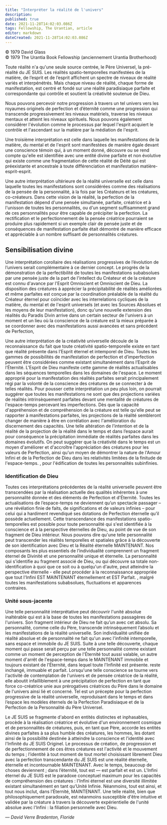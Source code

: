 ```yaml
---
title: "Interpréter la réalité de l'univers"
description: 
published: true
date: 2021-11-28T14:02:03.086Z
tags: Fellowship, The Urantian, article
editor: markdown
dateCreated: 2021-11-28T14:02:03.086Z
---
```


<p class="v-card v-sheet theme--light gray lighten-3 px-2">© 1979 David Glass<br>© 1979 The Urantia Book Fellowship (anciennement Urantia Brotherhood)</p>


Toute réalité n'a qu'une seule source centrée, le Père Universel, la pré-réalité du JE SUIS. Les réalités spatio-temporelles manifestées de la matière, de l’esprit et de l’esprit affichent un spectre de niveaux de réalité variés et interpénétrés. Mais chaque niveau de réalité, chaque forme de manifestation, est centré et fondé sur une réalité paradisiaque parfaite et correspondante qui contrôle et soutient la créativité soutenue de Dieu.

Nous pouvons percevoir notre progression à travers un tel univers vers les royaumes originels de perfection et d’éternité comme une progression qui transcende progressivement les niveaux matériels, traverse les niveaux mentaux et atteint les niveaux spirituels. Nous pouvons également considérer l'évolution comme le processus par lequel l'esprit acquiert le contrôle et l'ascendant sur la matière par la médiation de l'esprit.

Une troisième interprétation est celle dans laquelle les manifestations de la matière, du mental et de l'esprit sont manifestées de manière égale devant une conscience témoin qui, à un moment donné, découvre ou se rend compte qu'elle est identifiée avec une entité divine parfaite et non évolutive qui existe comme une fragmentation de cette réalité de Déité qui est préexistante et ancestrale à toute différenciation et manifestation matière-esprit-esprit.

Une autre interprétation ultérieure de la réalité universelle est celle dans laquelle toutes les manifestations sont considérées comme des réalisations de la pensée de la personnalité, à la fois par les Créateurs et les créatures, co-créateurs. Dans cette vision de la réalité, la perfection de la manifestation dépend d'une pensée simultanée, parfaite, créatrice et à l'unisson de toutes les personnalités, ou d'un segment suffisamment grand de ces personnalités pour être capable de précipiter la perfection. La rectification et le perfectionnement de la pensée créatrice pourraient se produire plus rapidement si un exemple clair de pensée juste et de conséquences de manifestation parfaite était démontré de manière efficace et appréciable à un nombre suffisant de personnalités créatures.

## Sensibilisation divine

Une interprétation corollaire des réalisations progressives de l’évolution de l’univers serait complémentaire à ce dernier concept. Le progrès de la démonstration de la perfectibilité de toutes les manifestations subabsolues par une pensée juste de la part de l'intellect du Créateur et de la créature est connu d'avance par l'Esprit Omniscient et Omniscient de Dieu. La disposition des créatures à apprécier la précipitabilité de réalités améliorées et même parfaites est conçue par la coordination préalable de la réalité du Créateur éternel pour coïncider avec les interrelations cycliques de la matière, du mental et de l'esprit universels (et avec les Sources Absolues et les moyens de leur manifestation), donc qu'une nouvelle extension des réalités du Paradis Divin arrive dans un certain secteur de l'univers à un moment et un lieu où la conscience de la créature est la mieux préparée à se coordonner avec des manifestations aussi avancées et sans précédent de Perfection,

Une autre interprétation de la créativité universelle découle de la reconnaissance du fait que toute créativité spatio-temporelle existe en tant que réalité présente dans l’Esprit éternel et intemporel de Dieu. Toutes les gammes de possibilités de manifestation de perfection et d’imperfection peuvent être considérées comme existant simultanément dans l’Esprit de l’Éternité. L'Esprit de Dieu manifeste cette gamme de réalités actualisables dans les séquences temporelles dans les domaines de l'espace. Le moment approprié pour la manifestation des réalités parfaites serait principalement régi par la volonté de la conscience des créatures de se connecter à de telles réalités. Pour pousser cette interprétation un peu plus loin, on pourrait suggérer que toutes les manifestations ne sont que des projections variées de réalités intrinsèquement parfaites devant une mentalité de créatures de l'espace-temps percevant les imperfections. Dès que la capacité d'appréhension et de compréhension de la créature est telle qu'elle peut se rapporter à manifestations parfaites, les projections de la réalité sembleront changer de manière à être en corrélation avec l'amélioration du discernement des capacités. Une telle altération de l’intention et de la réalité de la projection de la réalité dans le temps et dans l’espace aurait pour conséquence la précipitation immédiate de réalités parfaites dans les domaines évolutifs. On peut suggérer que la créativité dans le temps est un moyen d'améliorer et d'accroître l'appréciation des créatures pour les valeurs de Perfection, ainsi qu'un moyen de démontrer la nature de l'Amour Infini et de la Perfection de Dieu dans les relativités limitées de la finitude de l'espace-temps. , pour l'édification de toutes les personnalités subinfinies.

### Identification de Dieu

Toutes ces interprétations précédentes de la réalité universelle peuvent être transcendées par la réalisation actuelle des qualités inhérentes à une personnalité donnée et des éléments de Perfection et d'Éternité. Toutes les actualisations de l’espace-temps ne deviennent qu’un spectacle passager – une révélation finie de faits, de significations et de valeurs infinies – pour celui qui a hardiment revendiqué ses dotations de Perfection éternelle qu’il possède actuellement. Cette transcendance des manifestations spatio-temporelles est possible pour toute personnalité qui s'est identifiée à la conscience et à la perspective éternelles de Dieu, au point de vue de son fragment de Dieu intérieur. Nous pouvons dire qu'une telle personnalité peut transcender les réalités temporelles et spatiales grâce à la découverte de son identification avec Dieu et la Réalité éternelle MAINTENANT. Nos composants les plus essentiels de l’individualité comprennent un fragment éternel de Divinité et une personnalité unique et éternelle. La personnalité qui s'identifie au fragment associé de Dieu, ou qui découvre sa totale non-identification à quoi que ce soit ou à quelqu'un d'autre, peut atteindre la perspective éternelle - elle peut procéder à la reconnaissance appropriée que tout l'Infini EST MAINTENANT éternellement et EST Parfait. , malgré toutes les manifestations subabsolues, fluctuations et apparences contraires.

### Unité sous-jacente

Une telle personnalité interprétative peut découvrir l'unité absolue inaltérable qui est à la base de toutes les manifestations passagères de l'univers. Son fragment intérieur de Dieu ne fait qu’un avec cet absolu. Sa personnalité, comme celle du Père, transcende intrinsèquement l’absolu et les manifestations de la réalité universelle. Son individualité unifiée de réalité absolue et de personnalité ne fait qu'un avec l'infinité intemporelle, sans espace et immobile du JE SUIS. Suite à une telle découverte, chaque moment qui passe serait perçu par une telle personnalité comme existant comme un moment de perception de l'Éternité tout aussi valable, un autre moment d'arrêt de l'espace-temps dans le MAINTENANT immobile et toujours existant de l'Éternité, dans lequel toute l'Infinité est présente. reste inchangé, immuable et parfait. Lorsqu'une telle conscience se tourne vers l'activité de contemplation de l'univers et de pensée créatrice de la réalité, elle aboutit infailliblement à une précipitation de perfection en tant que force co-créatrice unie aux prérogatives créatrices du Père dans le domaine de l'univers ainsi lié et concerné. Tel est un précepte pour la perfection progressive de la réalité universelle, reproduisant dans le temps et dans l’espace les modèles éternels de la Perfection Paradisiaque et de la Perfection de la Personnalité du Père Universel.

Le JE SUIS se fragmente d'abord en entités distinctes et inphasables, procède à la réalisation créatrice et évolutive d'un environnement cosmique et de personnalités de créatures, puis, en tant que Père, accorde les entités divines parfaites à sa plus humble des créatures, les hommes, les dotant ainsi de la possibilité destinée à atteindre la conscience et l'identité avec l'Infinité du JE SUIS Originel. Le processus de création, de progression et de perfectionnement de ces êtres créatures est l'activité et le mouvement du temps ; l’identité à tout moment de tout mortel choisissant librement Dieu avec la perfection transcendante du JE SUIS est une réalité éternelle, éternelle et incontournable MAINTENANT. Avec le temps, beaucoup de choses deviennent ; dans l’éternité, tout est — est parfait et est un. L'Infini éternel du JE SUIS est le paradoxe conceptuel maximum pour les capacités de compréhension des créatures : l'Infini éternel est une diversité illimitée existant simultanément en tant qu'Unité Infinie. Néanmoins, tout est ainsi, et tout nous inclut, dans l’Éternité, MAINTENANT. Une telle réalité, bien que philosophiquement paradoxale, est néanmoins susceptible d'être intuitive et validée par la créature à travers la découverte expérientielle de l'unité absolue avec l'Infini : la filiation personnelle avec Dieu.

— _David Verre_
_Bradenton, Floride_

